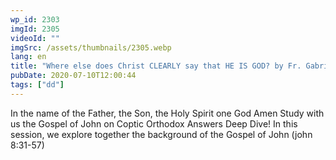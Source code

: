 ```yaml
---
wp_id: 2303
imgId: 2305
videoId: ""
imgSrc: /assets/thumbnails/2305.webp
lang: en
title: "Where else does Christ CLEARLY say that HE IS GOD? by Fr. Gabriel Wissa"
pubDate: 2020-07-10T12:00:44
tags: ["dd"]
---
```


<p>In the name of the Father, the Son, the Holy Spirit one God Amen Study with us the Gospel of John on Coptic Orthodox Answers Deep Dive! In this session, we explore together the background of the Gospel of John (john 8:31-57)</p>
<p>&nbsp;</p>
